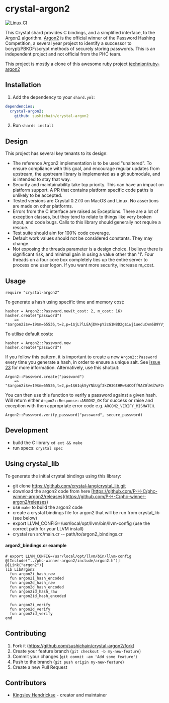 # crystal-argon2

[![Linux CI](https://github.com/Axentro/crystal-argon2/actions/workflows/linux-ci.yml/badge.svg)](https://github.com/Axentro/crystal-argon2/actions/workflows/linux-ci.yml)

This Crystal shard provides C bindings, and a simplified interface, to the Argon2 algorithm. [Argon2](https://github.com/P-H-C/phc-winner-argon2) is the official winner of the Password Hashing Competition, a several year project to identify a successor to bcrypt/PBKDF/scrypt methods of securely storing passwords. This is an independent project and not official from the PHC team.

This project is mostly a clone of this awesome ruby project [technion/ruby-argon2](https://github.com/technion/ruby-argon2)

## Installation

1. Add the dependency to your `shard.yml`:
```yaml
dependencies:
  crystal-argon2:
    github: sushichain/crystal-argon2
```
2. Run `shards install`

## Design

This project has several key tenants to its design:

* The reference Argon2 implementation is to be used "unaltered". To ensure compliance with this goal, and encourage regular updates from upstream, the upstream library is implemented as a git submodule, and is intended to stay that way.
* Security and maintainability take top priority. This can have an impact on platform support. A PR that contains platform specific code paths is unlikely to be accepted.
* Tested versions are Crystal 0.27.0 on MacOS and Linux. No assertions are made on other platforms.
* Errors from the C interface are raised as Exceptions. There are a lot of exception classes, but they tend to relate to things like very broken input, and code bugs. Calls to this library should generally not require a rescue.
* Test suite should aim for 100% code coverage.
* Default work values should not be considered constants. They may change.
* Not exposing the threads parameter is a design choice. I believe there is significant risk, and minimal gain in using a value other than '1'. Four threads on a four core box completely ties up the entire server to process one user logon. If you want more security, increase m_cost.

## Usage

```crystal
require "crystal-argon2"
```

To generate a hash using specific time and memory cost:

```crystal
hasher = Argon2::Password.new(t_cost: 2, m_cost: 16)
hasher.create("password")
    => "$argon2i$v=19$m=65536,t=2,p=1$jL7lLEAjDN+pY2cG1N8D2g$iwj1ueduCvm6B9YVjBSnAHu+6mKzqGmDW745ALR38Uo"
```

To utilise default costs:

```crystal
hasher = Argon2::Password.new
hasher.create("password")
```

If you follow this pattern, it is important to create a new `Argon2::Password` every time you generate a hash, in order to ensure a unique salt. See [issue 23](https://github.com/technion/ruby-argon2/issues/23) for more information.
Alternatively, use this shotcut:

```crystal
Argon2::Password.create("password")
    => "$argon2i$v=19$m=65536,t=2,p=1$61qkSyYNbUgf3kZH3GtHRw$4CQff9AZ0lWd7uF24RKMzqEiGpzhte1Hp8SO7X8bAew"
```

You can then use this function to verify a password against a given hash. Will return either `Argon2::Response::ARGON2_OK` for success or raise and exception with then appropriate error code e.g. `ARGON2_VERIFY_MISMATCH`.

```crystal
Argon2::Password.verify_password("password", secure_password)
```

## Development

* build the C library `cd ext && make`
* run specs: `crystal spec`

## Using crystal_lib

To generate the initial crystal bindings using this library:

* git clone https://github.com/crystal-lang/crystal_lib.git
* download the argon2 code from here [https://github.com/P-H-C/phc-winner-argon2/releases](https://github.com/P-H-C/phc-winner-argon2/releases)
* use `make` to build the argon2 code
* create a crystal bindings file for argon2 that will be run from crystal_lib (see below)
* export LLVM_CONFIG=/usr/local/opt/llvm/bin/llvm-config (use the correct path for your LLVM install)
* crystal run src/main.cr -- path/to/argon2_bindings.cr

#### argon2_bindings.cr example

```crystal
# export LLVM_CONFIG=/usr/local/opt/llvm/bin/llvm-config
@[Include("../phc-winner-argon2/include/argon2.h")]
@[Link("argon2")]
lib LibArgon2
  fun argon2i_hash_raw
  fun argon2i_hash_encoded
  fun argon2d_hash_raw
  fun argon2d_hash_encoded
  fun argon2id_hash_raw
  fun argon2id_hash_encoded

  fun argon2i_verify
  fun argon2d_verify
  fun argon2id_verify
end
```

## Contributing

1. Fork it (<https://github.com/sushichain/crystal-argon2/fork>)
2. Create your feature branch (`git checkout -b my-new-feature`)
3. Commit your changes (`git commit -am 'Add some feature'`)
4. Push to the branch (`git push origin my-new-feature`)
5. Create a new Pull Request

## Contributors

- [Kingsley Hendrickse](https://github.com/kingsleyh) - creator and maintainer
